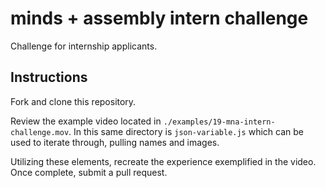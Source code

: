 # minds + assembly intern challenge
Challenge for internship applicants.

## Instructions
Fork and clone this repository.

Review the example video located in `./examples/19-mna-intern-challenge.mov`. In this same directory is `json-variable.js` which can be used to iterate through, pulling names and images.

Utilizing these elements, recreate the experience exemplified in the video. Once complete, submit a pull request.